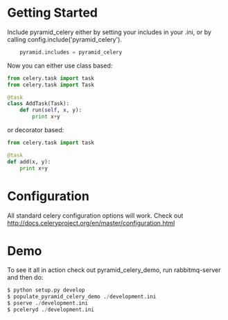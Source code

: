 Getting Started
=====================
Include pyramid_celery either by setting your includes in your .ini,
or by calling config.include('pyramid_celery').

``` python
    pyramid.includes = pyramid_celery
```

Now you can either use class based:

``` python
from celery.task import task
from celery.task import Task

@task
class AddTask(Task):
    def run(self, x, y):
        print x+y
```

or decorator based:

``` python
from celery.task import task

@task
def add(x, y):
    print x+y
```

Configuration
=====================
All standard celery configuration options will work. Check out
http://docs.celeryproject.org/en/master/configuration.html


Demo
=====================
To see it all in action check out pyramid_celery_demo, run rabbitmq-server and then do:

``` python
$ python setup.py develop
$ populate_pyramid_celery_demo ./development.ini
$ pserve ./development.ini
$ pceleryd ./development.ini
```
